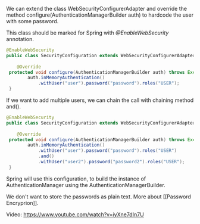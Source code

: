 We can extend the class WebSecurityConfigurerAdapter and override the method configure(AuthenticationManagerBuilder auth) to hardcode the user with some password.

This class should be marked for Spring with _@EnableWebSecurity_ annotation.

```java
@EnableWebSecurity  
public class SecurityConfiguration extends WebSecurityConfigurerAdapter {  
  
    @Override  
 protected void configure(AuthenticationManagerBuilder auth) throws Exception {  
        auth.inMemoryAuthentication()  
            .withUser("user").password("password").roles("USER");  
 }
```

If we want to add multiple users, we can chain the call with chaining method and().

```java
@EnableWebSecurity  
public class SecurityConfiguration extends WebSecurityConfigurerAdapter {  
  
    @Override  
 protected void configure(AuthenticationManagerBuilder auth) throws Exception {  
        auth.inMemoryAuthentication()  
            .withUser("user").password("password").roles("USER")  
            .and()  
            .withUser("user2").password("password2").roles("USER");  
 }
```

Spring will use this configuration, to build the instance of AuthenticationManager using the AuthenticationManagerBuilder.

We don't want to store the passwords as plain text. More about [[Password Encryprion]].

Video: https://www.youtube.com/watch?v=iyXne7dIn7U